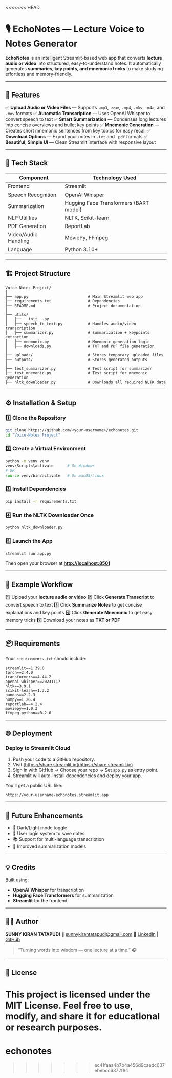 <<<<<<< HEAD
# 🎙️ EchoNotes — Lecture Voice to Notes Generator

**EchoNotes** is an intelligent Streamlit-based web app that converts **lecture audio or video** into structured, easy-to-understand notes.
It automatically generates **summaries, key points, and mnemonic tricks** to make studying effortless and memory-friendly.

---

## 🚀 Features

✅ **Upload Audio or Video Files** — Supports `.mp3`, `.wav`, `.mp4`, `.mkv`, `.m4a`, and `.mov` formats
✅ **Automatic Transcription** — Uses OpenAI Whisper to convert speech to text
✅ **Smart Summarization** — Condenses long lectures into concise overviews and bullet key points
✅ **Mnemonic Generation** — Creates short mnemonic sentences from key topics for easy recall
✅ **Download Options** — Export your notes in `.txt` and `.pdf` formats
✅ **Beautiful, Simple UI** — Clean Streamlit interface with responsive layout

---

## 🧠 Tech Stack

| Component            | Technology Used                        |
| -------------------- | -------------------------------------- |
| Frontend             | Streamlit                              |
| Speech Recognition   | OpenAI Whisper                         |
| Summarization        | Hugging Face Transformers (BART model) |
| NLP Utilities        | NLTK, Scikit-learn                     |
| PDF Generation       | ReportLab                              |
| Video/Audio Handling | MoviePy, FFmpeg                        |
| Language             | Python 3.10+                           |

---

## 🏗️ Project Structure

```
Voice-Notes Project/
│
├── app.py                          # Main Streamlit web app
├── requirements.txt                # Dependencies
├── README.md                       # Project documentation
│
├── utils/
│   ├── __init__.py
│   ├── speech_to_text.py           # Handles audio/video transcription
│   ├── summarizer.py               # Summarization + keypoints extraction
│   ├── mnemonic.py                 # Mnemonic generation logic
│   ├── downloads.py                # TXT and PDF file generation
│
├── uploads/                        # Stores temporary uploaded files
├── outputs/                        # Stores generated outputs
│
├── test_summarizer.py              # Test script for summarizer
├── test_mnemonic.py                # Test script for mnemonic generation
├── nltk_downloader.py              # Downloads all required NLTK data
```

---

## ⚙️ Installation & Setup

### 1️⃣ Clone the Repository

```bash
git clone https://github.com/<your-username>/echonotes.git
cd "Voice-Notes Project"
```

### 2️⃣ Create a Virtual Environment

```bash
python -m venv venv
venv\Scripts\activate      # On Windows
# OR
source venv/bin/activate   # On macOS/Linux
```

### 3️⃣ Install Dependencies

```bash
pip install -r requirements.txt
```

### 4️⃣ Run the NLTK Downloader Once

```bash
python nltk_downloader.py
```

### 5️⃣ Launch the App

```bash
streamlit run app.py
```

Then open your browser at **[http://localhost:8501](http://localhost:8501)**

---

## 🧩 Example Workflow

1️⃣ Upload your **lecture audio or video**
2️⃣ Click **Generate Transcript** to convert speech to text
3️⃣ Click **Summarize Notes** to get concise explanations and key points
4️⃣ Click **Generate Mnemonic** to get easy memory tricks
5️⃣ Download your notes as **TXT or PDF**

---

## 📦 Requirements

Your `requirements.txt` should include:

```
streamlit==1.39.0
torch==2.4.0
transformers==4.44.2
openai-whisper==20231117
nltk==3.9.1
scikit-learn==1.3.2
pandas==2.2.3
numpy==1.26.4
reportlab==4.2.4
moviepy==1.0.3
ffmpeg-python==0.2.0
```

---

## 🌐 Deployment

### Deploy to **Streamlit Cloud**

1. Push your code to a GitHub repository.
2. Visit [https://share.streamlit.io](https://share.streamlit.io)
3. Sign in with GitHub → Choose your repo → Set `app.py` as entry point.
4. Streamlit will auto-install dependencies and deploy your app.

You’ll get a public URL like:

```
https://your-username-echonotes.streamlit.app
```

---

## 🧾 Future Enhancements

* 🌙 Dark/Light mode toggle
* 🧠 User login system to save notes
* 📚 Support for multi-language transcription
* 🧮 Improved summarization models

---

## 💡 Credits

Built using:

* **OpenAI Whisper** for transcription
* **Hugging Face Transformers** for summarization
* **Streamlit** for the frontend

---

## 👨‍💻 Author

**SUNNY KIRAN TATAPUDI**
📧 [sunnykirantatapudi@gmail.com](mailto:sunnykirantatapudi@gmail.com)
🔗 [LinkedIn](www.linkedin.com/in/sunny-kiran-tatapudi-65bba832a) | [GitHub](https://github.com/SunnyKT2015)

> “Turning words into wisdom — one lecture at a time.” 🎧

---

## 🪪 License

This project is licensed under the **MIT License**.
Feel free to use, modify, and share it for educational or research purposes.
=======
# echonotes
>>>>>>> ec41faaa4b7b4a456d9caedc637ebebcc6372f8c
